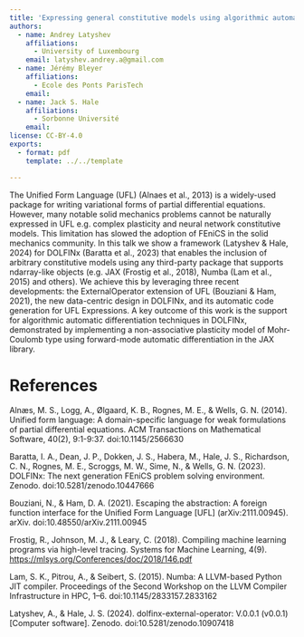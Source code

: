 ```yaml
---
title: 'Expressing general constitutive models using algorithmic automatic differentiation in DOLFINx'
authors:
  - name: Andrey Latyshev
    affiliations:
      - University of Luxembourg
    email: latyshev.andrey.a@gmail.com
  - name: Jérémy Bleyer
    affiliations:
      - Ecole des Ponts ParisTech
    email:
  - name: Jack S. Hale
    affiliations:
      - Sorbonne Université
    email:
license: CC-BY-4.0
exports:
  - format: pdf
    template: ../../template

---
```


The Unified Form Language (UFL) (Alnaes et al., 2013) is a widely-used package for writing variational forms of partial differential equations. However, many notable solid mechanics problems cannot be naturally expressed in UFL e.g. complex plasticity and neural network constitutive models. This limitation has slowed the adoption of FEniCS in the solid mechanics community. In this talk we show a framework (Latyshev & Hale, 2024) for DOLFINx (Baratta et al., 2023) that enables the inclusion of arbitrary constitutive models using any third-party package that supports ndarray-like objects (e.g. JAX (Frostig et al., 2018), Numba (Lam et al., 2015) and others). We achieve this by leveraging three recent developments: the ExternalOperator extension of UFL (Bouziani & Ham, 2021), the new data-centric design in DOLFINx, and its automatic code generation for UFL Expressions. A key outcome of this work is the support for algorithmic automatic differentiation techniques in DOLFINx, demonstrated by implementing a non-associative plasticity model of Mohr-Coulomb type using forward-mode automatic differentiation in the JAX library.

# References
Alnæs, M. S., Logg, A., Ølgaard, K. B., Rognes, M. E., & Wells, G. N. (2014). Unified form language: A domain-specific language for weak formulations of partial differential equations. ACM Transactions on Mathematical Software, 40(2), 9:1-9:37. doi:10.1145/2566630

Baratta, I. A., Dean, J. P., Dokken, J. S., Habera, M., Hale, J. S., Richardson, C. N., Rognes, M. E., Scroggs, M. W., Sime, N., & Wells, G. N. (2023). DOLFINx: The next generation FEniCS problem solving environment. Zenodo. doi:10.5281/zenodo.10447666

Bouziani, N., & Ham, D. A. (2021). Escaping the abstraction: A foreign function interface for the Unified Form Language [UFL] (arXiv:2111.00945). arXiv. doi:10.48550/arXiv.2111.00945

Frostig, R., Johnson, M. J., & Leary, C. (2018). Compiling machine learning programs via high-level tracing. Systems for Machine Learning, 4(9). https://mlsys.org/Conferences/doc/2018/146.pdf

Lam, S. K., Pitrou, A., & Seibert, S. (2015). Numba: A LLVM-based Python JIT compiler. Proceedings of the Second Workshop on the LLVM Compiler Infrastructure in HPC, 1–6. doi:10.1145/2833157.2833162

Latyshev, A., & Hale, J. S. (2024). dolfinx-external-operator: V.0.0.1 (v0.0.1) [Computer software]. Zenodo. doi:10.5281/zenodo.10907418
